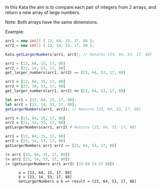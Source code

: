 In this Kata the aim is to compare each pair of integers from 2 arrays, and return a new array of large numbers.

Note: Both arrays have the same dimensions.

Example:
```csharp
arr1 = new int[] { 13, 64, 15, 17, 88 };
arr2 = new int[] { 23, 14, 53, 17, 80 };

Kata.getLargerNumbers(arr1, arr2); // Returns {23, 64, 53, 17, 88}
```
```python
arr1 = [13, 64, 15, 17, 88]
arr2 = [23, 14, 53, 17, 80]
get_larger_numbers(arr1, arr2) == [23, 64, 53, 17, 88]
```
```ruby
arr1 = [13, 64, 15, 17, 88]
arr2 = [23, 14, 53, 17, 80]
get_larger_numbers(arr1, arr2) == [23, 64, 53, 17, 88]
```
```javascript
let arr1 = [13, 64, 15, 17, 88];
let arr2 = [23, 14, 53, 17, 80];
getLargerNumbers(arr1, arr2); // Returns [23, 64, 53, 17, 88]
```
```coffeescript
arr1 = [13, 64, 15, 17, 88]
arr2 = [23, 14, 53, 17, 80]
getLargerNumbers(arr1, arr2) # Returns [23, 64, 53, 17, 88]
```
```haskell
arr1 = [13, 64, 15, 17, 88]
arr2 = [23, 14, 53, 17, 80]
getLargerNumbers arr1 arr2 == [23, 64, 53, 17, 88]
```
```clojure
(= arr1 [13, 64, 15, 17, 88])
(= arr2 [23, 14, 53, 17, 80])
(= (getLargerNumbers arr1 arr2) [23 64 53 17 88])
```
```cobol
      a = [13, 64, 15, 17, 88]
      b = [23, 14, 53, 17, 80]
      GetLargerNumbers a b => result = [23, 64, 53, 17, 88]
```

